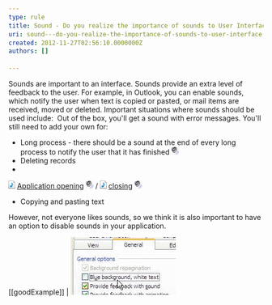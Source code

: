 ```yaml
---
type: rule
title: Sound - Do you realize the importance of sounds to User Interface?
uri: sound---do-you-realize-the-importance-of-sounds-to-user-interface
created: 2012-11-27T02:56:10.0000000Z
authors: []

---
```


Sounds are important to an interface. Sounds provide an extra level of feedback to the user. For example, in Outlook, you can enable sounds, which notify the user when text is copied or pasted, or mail items are received, moved or deleted. Important situations where sounds should be used include:
   ​
Out of the box, you'll get a sound with error messages. You'll still need to add your own for:

- Long process - there should be a sound at the end of every long process to notify the user that it has finished [
![](../../assets/Sound.gif)](http://www.ssw.com.au/ssw/Standards/Rules/Sounds/sswLongProcessFinished01_ChatWhsp.wav)
- Deleting records
- 
![](../../assets/iconAudio.png "Audio File") [Application opening](http://www.ssw.com.au/ssw/Standards/Rules/Sounds/SSWApplicationOpened_dooropen.wav) [
![](../../assets/Sound.gif)](http://www.ssw.com.au/ssw/Standards/Rules/Sounds/SSWApplicationOpened_dooropen.wav) / 
![](../../assets/iconAudio.png "Audio File") [closing](http://www.ssw.com.au/ssw/Standards/Rules/Sounds/SSWApplicationClosed_doorslam.wav) [
![](../../assets/Sound.gif)](http://www.ssw.com.au/ssw/Standards/Rules/Sounds/SSWApplicationClosed_doorslam.wav)
- Copying and pasting text


However, not everyone likes sounds, so we think it is also important to have an option to disable sounds in your application.

[[goodExample]]
| ![ Good Example - Turning on Feedback with sound in Outlook](../../assets/OutlookSounds.gif)
